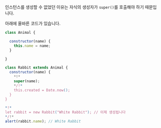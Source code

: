 인스턴스를 생성할 수 없었던 이유는 자식의 생성자가 `super()`를 호출해야 하기 때문입니다.

아래에 올바른 코드가 있습니다.

```js run
class Animal {

  constructor(name) {
    this.name = name;
  }

}

class Rabbit extends Animal {
  constructor(name) {  
    *!*
    super(name);
    */!*
    this.created = Date.now();
  }
}

*!*
let rabbit = new Rabbit("White Rabbit"); // 이제 생성됩니다
*/!*
alert(rabbit.name); // White Rabbit
```
